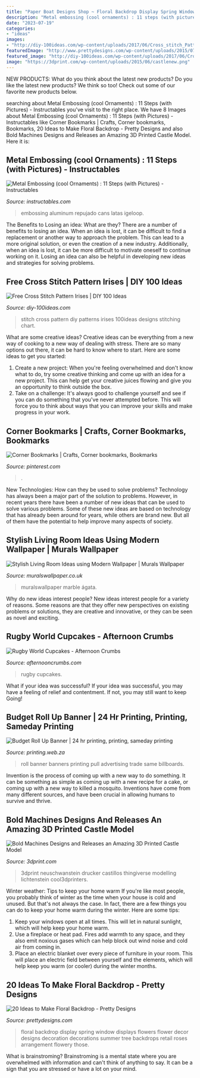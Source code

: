 ```yaml
---
title: "Paper Boat Designs Shop ~ Floral Backdrop Display Spring Window Displays Flowers Flower Decor Designs Decoration Decorations Summer Tree Backdrops Retail Roses Arrangement Flowery Those"
description: "Metal embossing (cool ornaments) : 11 steps (with pictures)"
date: "2023-07-19"
categories:
- "ideas"
images:
- "http://diy-100ideas.com/wp-content/uploads/2017/06/Cross_stitch_Pattern_Irises-3.png"
featuredImage: "http://www.prettydesigns.com/wp-content/uploads/2015/07/20-ideas-to-make-floral-backdrop8.jpg"
featured_image: "http://diy-100ideas.com/wp-content/uploads/2017/06/Cross_stitch_Pattern_Irises-3.png"
image: "https://3dprint.com/wp-content/uploads/2015/06/castlenew.png"
---
```



NEW PRODUCTS: What do you think about the latest new products?
Do you like the latest new products? We think so too! Check out some of our favorite new products below.

	

		
searching about Metal Embossing (cool Ornaments) : 11 Steps (with Pictures) - Instructables you've visit to the right place. We have 8 Images about Metal Embossing (cool Ornaments) : 11 Steps (with Pictures) - Instructables like Corner Bookmarks | Crafts, Corner bookmarks, Bookmarks, 20 Ideas to Make Floral Backdrop - Pretty Designs and also Bold Machines Designs and Releases an Amazing 3D Printed Castle Model. Here it is:
		
    
## Metal Embossing (cool Ornaments) : 11 Steps (with Pictures) - Instructables

<img loading=lazy src="https://content.instructables.com/ORIG/F2K/VO72/F9T3NQD2/F2KVO72F9T3NQD2.jpg?auto=webp&amp;frame=1&amp;width=2100" onerror="this.onerror=null;this.src='https://tse3.mm.bing.net/th?id=OIP.6t1l9TUiqmRX5I83vI5MHQHaJ4&amp;pid=15.1';" alt="Metal Embossing (cool Ornaments) : 11 Steps (with Pictures) - Instructables">

_Source: instructables.com_

>embossing aluminum repujado cans latas igeloop. 

	

The Benefits to Losing an idea: What are they?
There are a number of benefits to losing an idea. When an idea is lost, it can be difficult to find a replacement or another way to approach the problem. This can lead to a more original solution, or even the creation of a new industry. Additionally, when an idea is lost, it can be more difficult to motivate oneself to continue working on it. Losing an idea can also be helpful in developing new ideas and strategies for solving problems.

    
## Free Cross Stitch Pattern Irises | DIY 100 Ideas

<img loading=lazy src="http://diy-100ideas.com/wp-content/uploads/2017/06/Cross_stitch_Pattern_Irises-3.png" onerror="this.onerror=null;this.src='https://tse3.mm.bing.net/th?id=OIP.7rGqwYbEcgxh7SFhCRuCpwDWEj&amp;pid=15.1';" alt="Free Cross Stitch Pattern Irises | DIY 100 Ideas">

_Source: diy-100ideas.com_

>stitch cross pattern diy patterns irises 100ideas designs stitching chart. 

	

What are some creative ideas?
Creative ideas can be everything from a new way of cooking to a new way of dealing with stress. There are so many options out there, it can be hard to know where to start. Here are some ideas to get you started: 
1. Create a new project: When you're feeling overwhelmed and don't know what to do, try some creative thinking and come up with an idea for a new project. This can help get your creative juices flowing and give you an opportunity to think outside the box.
2. Take on a challenge: It's always good to challenge yourself and see if you can do something that you've never attempted before. This will force you to think about ways that you can improve your skills and make progress in your work. 

    
## Corner Bookmarks | Crafts, Corner Bookmarks, Bookmarks

<img loading=lazy src="https://i.pinimg.com/736x/7c/b7/8a/7cb78aaf145ddc77b9685d68ab0f73d0.jpg" onerror="this.onerror=null;this.src='https://tse3.mm.bing.net/th?id=OIP.axZQbIBFVld_gNhTszFJFQHaJ3&amp;pid=15.1';" alt="Corner Bookmarks | Crafts, Corner bookmarks, Bookmarks">

_Source: pinterest.com_

>. 

	

New Technologies: How can they be used to solve problems?
Technology has always been a major part of the solution to problems. However, in recent years there have been a number of new ideas that can be used to solve various problems. Some of these new ideas are based on technology that has already been around for years, while others are brand new. But all of them have the potential to help improve many aspects of society.

    
## Stylish Living Room Ideas Using Modern Wallpaper | Murals Wallpaper

<img loading=lazy src="https://www.muralswallpaper.co.uk/app/uploads/Celeste-Agate-Lifestyle-Web-2.jpg" onerror="this.onerror=null;this.src='https://tse3.mm.bing.net/th?id=OIP.-11vp19wTzU6p8w09FPamAHaNV&amp;pid=15.1';" alt="Stylish Living Room Ideas using Modern Wallpaper | Murals Wallpaper">

_Source: muralswallpaper.co.uk_

>muralswallpaper marble ágata. 

	

Why do new ideas interest people?
New ideas interest people for a variety of reasons. Some reasons are that they offer new perspectives on existing problems or solutions, they are creative and innovative, or they can be seen as novel and exciting.

    
## Rugby World Cupcakes - Afternoon Crumbs

<img loading=lazy src="http://afternooncrumbs.com/wp-content/uploads/2015/09/Rugby_WorldCupcakes_03.jpg" onerror="this.onerror=null;this.src='https://tse2.mm.bing.net/th?id=OIP.tpxrV-5T7gw8GCbXfl1ThQHaLE&amp;pid=15.1';" alt="Rugby World Cupcakes - Afternoon Crumbs">

_Source: afternooncrumbs.com_

>rugby cupcakes. 

	

What if your idea was successful?
If your idea was successful, you may have a feeling of relief and contentment. If not, you may still want to keep Going!

    
## Budget Roll Up Banner | 24 Hr Printing, Printing, Sameday Printing

<img loading=lazy src="https://www.printing.web.za/wp-content/uploads/2017/05/roll-up-banner.jpeg" onerror="this.onerror=null;this.src='https://tse3.mm.bing.net/th?id=OIP.52Dimpij8KC58foZPd2CJQHaHa&amp;pid=15.1';" alt="Budget Roll Up Banner | 24 hr printing, printing, sameday printing">

_Source: printing.web.za_

>roll banner banners printing pull advertising trade same billboards. 

	

Invention is the process of coming up with a new way to do something. It can be something as simple as coming up with a new recipe for a cake, or coming up with a new way to killed a mosquito. Inventions have come from many different sources, and have been crucial in allowing humans to survive and thrive.

    
## Bold Machines Designs And Releases An Amazing 3D Printed Castle Model

<img loading=lazy src="https://3dprint.com/wp-content/uploads/2015/06/castlenew.png" onerror="this.onerror=null;this.src='https://tse1.mm.bing.net/th?id=OIP.JAnauQ4xwEEL3qQh-KZ4sgHaJ7&amp;pid=15.1';" alt="Bold Machines Designs and Releases an Amazing 3D Printed Castle Model">

_Source: 3dprint.com_

>3dprint neuschwanstein drucker castillos thingiverse modelling lichtenstein cool3dprinters. 

	

Winter weather: Tips to keep your home warm
If you're like most people, you probably think of winter as the time when your house is cold and unused. But that's not always the case. In fact, there are a few things you can do to keep your home warm during the winter. Here are some tips:
1) Keep your windows open at all times. This will let in natural sunlight, which will help keep your home warm.
2) Use a fireplace or heat pad. Fires add warmth to any space, and they also emit noxious gases which can help block out wind noise and cold air from coming in.
3) Place an electric blanket over every piece of furniture in your room. This will place an electric field between yourself and the elements, which will help keep you warm (or cooler) during the winter months.

    
## 20 Ideas To Make Floral Backdrop - Pretty Designs

<img loading=lazy src="http://www.prettydesigns.com/wp-content/uploads/2015/07/20-ideas-to-make-floral-backdrop8.jpg" onerror="this.onerror=null;this.src='https://tse3.mm.bing.net/th?id=OIP.JEzpeY9e4OuUtpWpAP6CpAHaLH&amp;pid=15.1';" alt="20 Ideas to Make Floral Backdrop - Pretty Designs">

_Source: prettydesigns.com_

>floral backdrop display spring window displays flowers flower decor designs decoration decorations summer tree backdrops retail roses arrangement flowery those. 

	

What is brainstroming? Brainstroming is a mental state where you are overwhelmed with information and can't think of anything to say. It can be a sign that you are stressed or have a lot on your mind.

